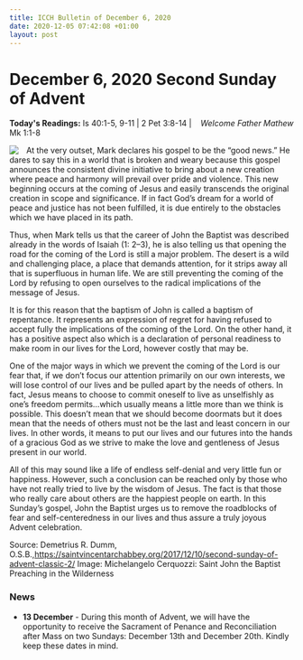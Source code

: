 ```yaml
---
title: ICCH Bulletin of December 6, 2020
date: 2020-12-05 07:42:08 +01:00
layout: post
---
```


# December 6, 2020 Second Sunday of Advent
<span style="float: right"><em>Welcome Father Mathew</em></span>
**Today's Readings:** Is 40:1-5, 9-11 | 2 Pet 3:8-14 | Mk 1:1-8


<img style="float: left; margin-right: 1em;" src="https://upload.wikimedia.org/wikipedia/commons/e/eb/Michelangelo_Cerquozzi_-_Saint_John_the_Baptist_Preaching_in_the_Wilderness.jpg">

At the very outset, Mark declares his gospel to be the “good news.” He dares to say this in a world that is broken and weary because this gospel announces the consistent divine initiative to bring about a new creation where peace and harmony will prevail over pride and violence. This new beginning occurs at the coming of Jesus and easily transcends the original creation in scope and significance. If in fact God’s dream for a world of peace and justice has not been fulfilled, it is due entirely to the obstacles which we have placed in its path.

Thus, when Mark tells us that the career of John the Baptist was described already in the words of Isaiah (1: 2–3), he is also telling us that opening the road for the coming of the Lord is still a major problem. The desert is a wild and challenging place, a place that demands attention, for it strips away all that is superfluous in human life. We are still preventing the coming of the Lord by refusing to open ourselves to the radical implications of the message of Jesus.

It is for this reason that the baptism of John is called a baptism of repentance. It represents an expression of regret for having refused to accept fully the implications of the coming of the Lord. On the other hand, it has a positive aspect also which is a declaration of personal readiness to make room in our lives for the Lord, however costly that may be.

One of the major ways in which we prevent the coming of the Lord is our fear that, if we don’t focus our attention primarily on our own interests, we will lose control of our lives and be pulled apart by the needs of others. In fact, Jesus means to choose to commit oneself to live as unselfishly as one’s freedom permits…which usually means a little more than we think is possible. This doesn’t mean that we should become doormats but it does mean that the needs of others must not be the last and least concern in our lives. In other words, it means to put our lives and our futures into the hands of a gracious God as we strive to make the love and gentleness of Jesus present in our world.

All of this may sound like a life of endless self-denial and very little fun or happiness. However, such a conclusion can be reached only by those who have not really tried to live by the wisdom of Jesus. The fact is that those who really care about others are the happiest people on earth. In this Sunday’s gospel, John the Baptist urges us to remove the roadblocks of fear and self-centeredness in our lives and thus assure a truly joyous Advent celebration.

Source: Demetrius R. Dumm, O.S.B.,https://saintvincentarchabbey.org/2017/12/10/second-sunday-of-advent-classic-2/
Image: Michelangelo Cerquozzi: Saint John the Baptist Preaching in the Wilderness

### News 

* **13 December** - During this month of Advent, we will have the opportunity to receive the Sacrament of Penance and Reconciliation after Mass on two Sundays: December 13th and December 20th. Kindly keep these dates in mind.
